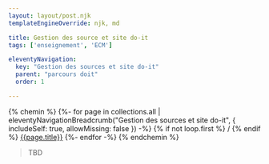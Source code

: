 ```yaml
---
layout: layout/post.njk 
templateEngineOverride: njk, md

title: Gestion des source et site do-it
tags: ['enseignement', 'ECM']

eleventyNavigation:
  key: "Gestion des sources et site do-it"
  parent: "parcours doit"
  order: 1

---
```


{% chemin %}
{%- for page in collections.all | eleventyNavigationBreadcrumb("Gestion des sources et site do-it", { includeSelf: true, allowMissing: false  }) -%}
{% if not loop.first %}<span style="padding-left: 0.25rem;padding-right:.25rem">/</span>{% endif %} <a href="{{ page.url | url }}">{{page.title}}</a>
{%- endfor -%}
{% endchemin %}

> TBD
